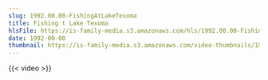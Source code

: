 ```yaml
---
slug: 1992.00.00-FishingAtLakeTexoma
title: Fishing t Lake Texoma
hlsFile: https://is-family-media.s3.amazonaws.com/hls/1992.00.00-FishingAtLakeTexoma/1992.00.00-FishingAtLakeTexoma.m3u8
date: 1992-00-00
thumbnail: https://is-family-media.s3.amazonaws.com/video-thumbnails/1992.00.00-FishingAtLakeTexoma.png
---
```

{{< video >}}

